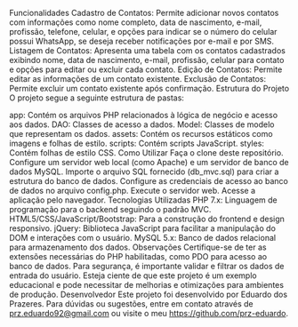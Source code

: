 Funcionalidades
Cadastro de Contatos: Permite adicionar novos contatos com informações como nome completo, data de nascimento, e-mail, profissão, telefone, celular, e opções para indicar se o número do celular possui WhatsApp, se deseja receber notificações por e-mail e por SMS.
Listagem de Contatos: Apresenta uma tabela com os contatos cadastrados exibindo nome, data de nascimento, e-mail, profissão, celular para contato e opções para editar ou excluir cada contato.
Edição de Contatos: Permite editar as informações de um contato existente.
Exclusão de Contatos: Permite excluir um contato existente após confirmação.
Estrutura do Projeto
O projeto segue a seguinte estrutura de pastas:

app: Contém os arquivos PHP relacionados à lógica de negócio e acesso aos dados.
DAO: Classes de acesso a dados.
Model: Classes de modelo que representam os dados.
assets: Contém os recursos estáticos como imagens e folhas de estilo.
scripts: Contém scripts JavaScript.
styles: Contém folhas de estilo CSS.
Como Utilizar
Faça o clone deste repositório.
Configure um servidor web local (como Apache) e um servidor de banco de dados MySQL.
Importe o arquivo SQL fornecido (db_mvc.sql) para criar a estrutura do banco de dados.
Configure as credenciais de acesso ao banco de dados no arquivo config.php.
Execute o servidor web.
Acesse a aplicação pelo navegador.
Tecnologias Utilizadas
PHP 7.x: Linguagem de programação para o backend seguindo o padrão MVC.
HTML5/CSS/JavaScript/Bootstrap: Para a construção do frontend e design responsivo.
jQuery: Biblioteca JavaScript para facilitar a manipulação do DOM e interações com o usuário.
MySQL 5.x: Banco de dados relacional para armazenamento dos dados.
Observações
Certifique-se de ter as extensões necessárias do PHP habilitadas, como PDO para acesso ao banco de dados.
Para segurança, é importante validar e filtrar os dados de entrada do usuário.
Esteja ciente de que este projeto é um exemplo educacional e pode necessitar de melhorias e otimizações para ambientes de produção.
Desenvolvedor
Este projeto foi desenvolvido por Eduardo dos Prazeres. Para dúvidas ou sugestões, entre em contato através de prz.eduardo92@gmail.com ou visite o meu https://github.com/prz-eduardo.
